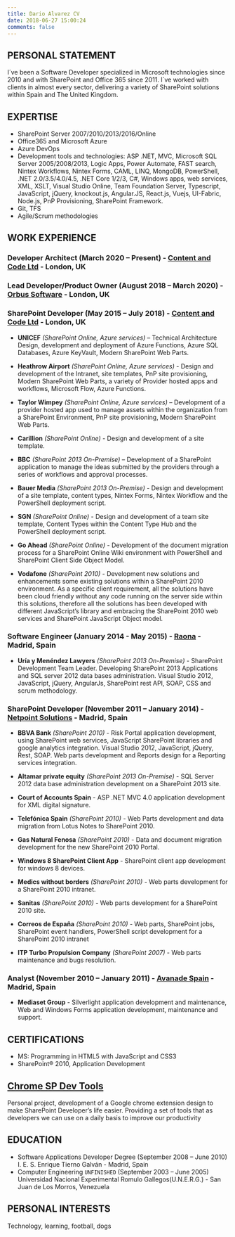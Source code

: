 ```yaml
---
title: Dario Alvarez CV
date: 2018-06-27 15:00:24
comments: false
---
```

## PERSONAL STATEMENT
I´ve been a Software Developer specialized in Microsoft technologies since 2010 and with SharePoint and Office 365 since 2011. I´ve worked with clients in almost every sector, delivering a variety of SharePoint solutions within Spain and The United Kingdom.

## EXPERTISE
* SharePoint Server 2007/2010/2013/2016/Online
* Office365 and Microsoft Azure
* Azure DevOps
* Development tools and technologies: ASP .NET, MVC, Microsoft SQL Server 2005/2008/2013, Logic Apps, Power Automate, FAST search, Nintex Workflows, Nintex Forms, CAML, LINQ, MongoDB, PowerShell, .NET 2.0/3.5/4.0/4.5, .NET Core 1/2/3, C#, Windows apps, web services, XML, XSLT, Visual Studio Online, Team Foundation Server, Typescript, JavaScript, jQuery, knockout.js, Angular.JS, React.js, Vuejs, UI-Fabric, Node.js, PnP Provisioning, SharePoint Framework.
* Git, TFS
* Agile/Scrum methodologies

## WORK EXPERIENCE

### Developer Architect (March 2020 – Present) - [Content and Code Ltd](https://www.contentandcode.com) - London, UK

### Lead Developer/Product Owner (August 2018 – March 2020) - [Orbus Software](https://www.orbussoftware.com) - London, UK

### SharePoint Developer (May 2015 – July 2018) - [Content and Code Ltd](https://www.contentandcode.com) - London, UK

* **UNICEF** _(SharePoint Online, Azure services)_ – Technical Architecture Design, development and deployment of Azure Functions, Azure SQL Databases, Azure KeyVault, Modern SharePoint Web Parts.

* **Heathrow Airport** _(SharePoint Online, Azure services)_ - Design and development of the Intranet, site templates, PnP site provisioning, Modern SharePoint Web Parts, a variety of Provider hosted apps and workflows, Microsoft Flow, Azure Functions.

* **Taylor Wimpey** _(SharePoint Online, Azure services)_ – Development of a provider hosted app used to manage assets within the organization from a SharePoint Environment, PnP site provisioning, Modern SharePoint Web Parts.

* **Carillion** _(SharePoint Online)_ - Design and development of a site template.

* **BBC** _(SharePoint 2013 On-Premise)_ – Development of a SharePoint application to manage the ideas submitted by the providers through a series of workflows and approval processes.

* **Bauer Media** _(SharePoint 2013 On-Premise)_ - Design and development of a site template, content types, Nintex Forms, Nintex Workflow and the PowerShell deployment script.

* **SGN** _(SharePoint Online)_ - Design and development of a team site template, Content Types within the Content Type Hub and the PowerShell deployment script.

* **Go Ahead** _(SharePoint Online)_ - Development of the document migration process for a SharePoint Online Wiki environment with PowerShell and SharePoint Client Side Object Model.

* **Vodafone** _(SharePoint 2010)_ - Development new solutions and enhancements some existing solutions within a SharePoint 2010 environment. As a specific client requirement, all the solutions have been cloud friendly without any code running on the server side within this solutions, therefore all the solutions has been developed with different JavaScript’s library and embracing the SharePoint 2010 web services and SharePoint JavaScript Object model.  

### Software Engineer (January 2014 - May 2015) - [Raona](http://www.raona.com) - Madrid, Spain

* **Uría y Menéndez Lawyers** _(SharePoint 2013 On-Premise)_ - SharePoint Development Team Leader. Developing SharePoint 2013 Applications and SQL server 2012 data bases administration. Visual Studio 2012, JavaScript, jQuery, AngularJs, SharePoint rest API, SOAP, CSS and scrum methodology.

### SharePoint Developer (November 2011 – January 2014) - [Netpoint Solutions](http://www.netpointsolutions.net) - Madrid, Spain

* **BBVA Bank** _(SharePoint 2010)_ - Risk Portal application development, using SharePoint web services, JavaScript SharePoint libraries and google analytics integration. Visual Studio 2012, JavaScript, jQuery, Rest, SOAP.
Web parts development and Reports design for a Reporting services integration.

* **Altamar private equity** _(SharePoint 2013 On-Premise)_ - SQL Server 2012 data base administration development on a SharePoint 2013 site.

* **Court of Accounts Spain** - ASP .NET MVC 4.0 application development for XML digital signature.

* **Telefónica Spain** _(SharePoint 2010)_ - Web Parts development and data migration from Lotus Notes to SharePoint 2010.

* **Gas Natural Fenosa** _(SharePoint 2010)_ - Data and document migration development for the new SharePoint 2010 Portal.

* **Windows 8 SharePoint Client App** - SharePoint client app development for windows 8 devices. 

* **Medics without borders** _(SharePoint 2010)_ - Web parts development for a SharePoint 2010 intranet.

* **Sanitas** _(SharePoint 2010)_ - Web parts development for a SharePoint 2010 site.

* **Correos de España** _(SharePoint 2010)_ - Web parts, SharePoint jobs, SharePoint event handlers, PowerShell script development for a SharePoint 2010 intranet

* **ITP Turbo Propulsion Company** _(SharePoint 2007)_ - Web parts maintenance and bugs resolution.

### Analyst (November 2010 – January 2011) - [Avanade Spain](http://www.avanade.com) - Madrid, Spain
	
* **Mediaset Group** - Silverlight application development and maintenance, Web and Windows Forms application development, maintenance and support. 

## CERTIFICATIONS
* MS: Programming in HTML5 with JavaScript and CSS3
* SharePoint® 2010, Application Development

## [Chrome SP Dev Tools](https://chrome.google.com/webstore/detail/chrome-sp-dev-tools/efhiadiopfkjpdihdmlccoffnpdblkho)
Personal project, development of a Google chrome extension design to make SharePoint Developer’s life easier. Providing a set of tools that as developers we can use on a daily basis to improve our productivity 


## EDUCATION
	
* Software Applications Developer Degree (September 2008 – June 2010) I. E. S. Enrique Tierno Galván - Madrid, Spain
* Computer Engineering `UNFINISHED` (September 2003 – June 2005)
Universidad Nacional Experimental Romulo Gallegos(U.N.E.R.G.) - San Juan de Los Morros, Venezuela

## PERSONAL INTERESTS
Technology, learning, football, dogs

